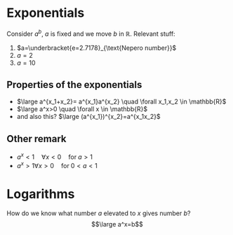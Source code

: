# Exponentials
Consider $a^b$, $a$ is fixed and we move $b$ in $\mathbb{R}$.
Relevant stuff:
1) $a=\underbracket{e=2.7178}_{\text{Nepero number}}$
2) $a = 2$
3) $a=10$

## Properties of the exponentials

- $\large a^{x_1+x_2}= a^{x_1}a^{x_2} \quad \forall x_1,x_2 \in \mathbb{R}$
- $\large a^x>0 \quad \forall x \in \mathbb{R}$
- and also this? $\large (a^{x_1})^{x_2}=a^{x_1x_2}$

## Other remark

- $a^x< 1\quad \forall x < 0 \quad \text{for}\; a> 1$ 
- $a^x>1 \forall x>0 \quad \text{for} \; 0<a<1$

# Logarithms

How do we know what number $a$ elevated to $x$ gives number $b$?
$$\large a^x=b$$
